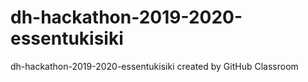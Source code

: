 # dh-hackathon-2019-2020-essentukisiki
dh-hackathon-2019-2020-essentukisiki created by GitHub Classroom
